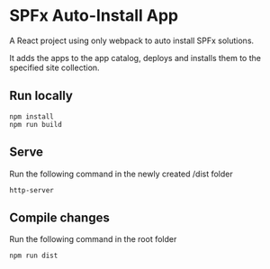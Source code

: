 # SPFx Auto-Install App
A React project using only webpack to auto install SPFx solutions.

It adds the apps to the app catalog, deploys and installs them to the specified site collection.

## Run locally
```
npm install
npm run build
```

## Serve
Run the following command in the newly created /dist folder 
```
http-server
```

## Compile changes
Run the following command in the root folder
```
npm run dist
```